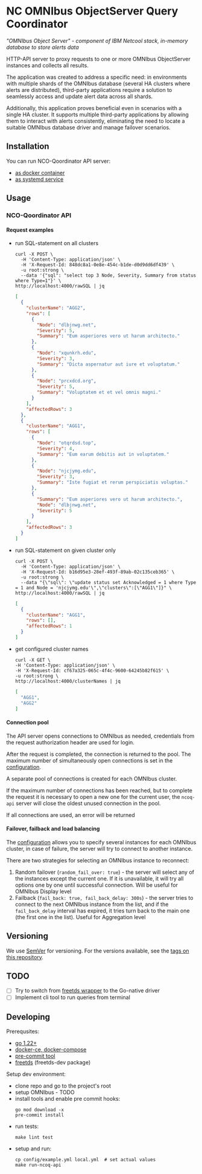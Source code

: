 # NC OMNIbus ObjectServer Query Coordinator #

*"OMNIbus Object Server" - component of IBM Netcool stack, in-memory database to store alerts data*

HTTP-API server to proxy requests to one or more OMNIbus ObjectServer instances and collects all results. 

The application was created to address a specific need:
in environments with multiple shards of the OMNIbus database (several HA clusters where alerts are distributed), 
third-party applications require a solution to seamlessly access and update alert data across all shards.

Additionally, this application proves beneficial even in scenarios with a single HA cluster. 
It supports multiple third-party applications by allowing them to interact with alerts consistently, 
eliminating the need to locate a suitable OMNIbus database driver and manage failover scenarios.

## Installation

You can run NCO-Qoordinator API server:
* [as docker container](docs/deploy-docker/README.md)
* [as systemd service](docs/deploy-systemd/README.md)

## Usage

### NCO-Qoordinator API

#### Request examples

* run SQL-statement on all clusters
  ```shell
  curl -X POST \
    -H 'Content-Type: application/json' \
    -H 'X-Request-Id: 848dc8a1-0e8e-454c-b1de-d0d9dd6df439' \
    -u root:strong \
    --data '{"sql": "select top 3 Node, Severity, Summary from status where Type=1"}' \
  http://localhost:4000/rawSQL | jq
  ```
  ```json
  [
    {
      "clusterName": "AGG2",
      "rows": [
        {
          "Node": "dlbjnwg.net",
          "Severity": 5,
          "Summary": "Eum asperiores vero ut harum architecto."
        },
        {
          "Node": "xqunkrh.edu",
          "Severity": 3,
          "Summary": "Dicta aspernatur aut iure et voluptatum."
        },
        {
          "Node": "prcxdcd.org",
          "Severity": 5,
          "Summary": "Voluptatem et et vel omnis magni."
        }
      ],
      "affectedRows": 3
    },
    {
      "clusterName": "AGG1",
      "rows": [
        {
          "Node": "otqrdsd.top",
          "Severity": 4,
          "Summary": "Eum earum debitis aut in voluptatem."
        },
        {
          "Node": "njcjymg.edu",
          "Severity": 3,
          "Summary": "Iste fugiat et rerum perspiciatis voluptas."
        },
        {
          "Summary": "Eum asperiores vero ut harum architecto.",
          "Node": "dlbjnwg.net",
          "Severity": 5
        }
      ],
      "affectedRows": 3
    }
  ]
  ```
* run SQL-statement on given cluster only
  ```shell
  curl -X POST \
    -H 'Content-Type: application/json' \
    -H 'X-Request-Id: b16d95e3-28ef-493f-89ab-02c135ceb365' \
    -u root:strong \
    --data "{\"sql\": \"update status set Acknowledged = 1 where Type = 1 and Node = 'njcjymg.edu'\",\"clusters\":[\"AGG1\"]}" \
  http://localhost:4000/rawSQL | jq
  ```
  ```json
  [
    {
      "clusterName": "AGG1",
      "rows": [],
      "affectedRows": 1
    }
  ]
  ```
* get configured cluster names
  ```shell
  curl -X GET \
  -H 'Content-Type: application/json' \
  -H 'X-Request-Id: cf67a325-065c-4f4c-9600-64245b82f615' \
  -u root:strong \
  http://localhost:4000/clusterNames | jq
  ```
  ```json
  [
    "AGG1",
    "AGG2"
  ]
  ```
  
#### Connection pool

The API server opens connections to OMNIbus as needed,
credentials from the request authorization header are used for login.

After the request is completed, the connection is returned to the pool. 
The maximum number of simultaneously open connections is set in the [configuration](config/example.yml).

A separate pool of connections is created for each OMNIbus cluster.

If the maximum number of connections has been reached, but to complete the request 
it is necessary to open a new one for the current user, the `ncoq-api` server will close 
the oldest unused connection in the pool. 

If all connections are used, an error will be returned

#### Failover, failback and load balancing

The [configuration](config/example.yml) allows you to specify several instances for each OMNIbus cluster, 
in case of failure, the server will try to connect to another instance.

There are two strategies for selecting an OMNIbus instance to reconnect:
1) Random failover (`random_fail_over: true`) - the server will select any of the instances 
   except the current one. If it is unavailable, it will try all options one by one 
   until successful connection. Will be useful for OMNIbus Display level
2) Failback (`fail_back: true, fail_back_delay: 300s`) - the server tries to connect to 
   the next OMNIbus instance from the list, and if the `fail_back_delay` interval has expired, 
   it tries turn back to the main one (the first one in the list). 
   Useful for Aggregation level

## Versioning

We use [SemVer](http://semver.org/) for versioning.
For the versions available, see the [tags on this repository](https://github.com/ncotds/nco-qoordinator/tags). 


## TODO

- [ ] Try to switch from [freetds wrapper](https://github.com/minus5/gofreetds) to the Go-native driver
- [ ] Implement cli tool to run queries from terminal

## Developing

Prerequsites:

* [go 1.22+](https://go.dev/doc/install)
* [docker-ce, docker-compose](https://docs.docker.com/engine/install/)
* [pre-commit tool](https://pre-commit.com/#install)
* [freetds](https://www.freetds.org/index.html) (freetds-dev package)

Setup dev environment:

* clone repo and go to the project's root
* setup OMNIbus - TODO
* install tools and enable pre commit hooks:
  ```
  go mod download -x 
  pre-commit install
  ```
* run tests:
  ```
  make lint test
  ```
* setup and run:
  ```
  cp config/example.yml local.yml  # set actual values
  make run-ncoq-api
  ```